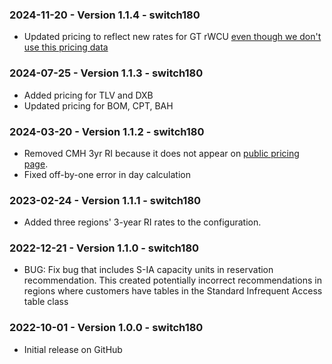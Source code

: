 ### 2024-11-20 - Version 1.1.4 - switch180
* Updated pricing to reflect new rates for GT rWCU [even though we don't use this pricing data](https://aws.amazon.com/blogs/database/new-amazon-dynamodb-lowers-pricing-for-on-demand-throughput-and-global-tables/)

### 2024-07-25 - Version 1.1.3 - switch180
* Added pricing for TLV and DXB
* Updated pricing for BOM, CPT, BAH

### 2024-03-20 - Version 1.1.2 - switch180
* Removed CMH 3yr RI because it does not appear on [public pricing page](https://aws.amazon.com/dynamodb/pricing/provisioned/).
* Fixed off-by-one error in day calculation

### 2023-02-24 - Version 1.1.1 - switch180
* Added three regions' 3-year RI rates to the configuration.

### 2022-12-21 - Version 1.1.0 - switch180
* BUG: Fix bug that includes S-IA capacity units in reservation recommendation. This created potentially incorrect recommendations in regions where customers have tables in the Standard Infrequent Access table class

### 2022-10-01 - Version 1.0.0 - switch180
* Initial release on GitHub

